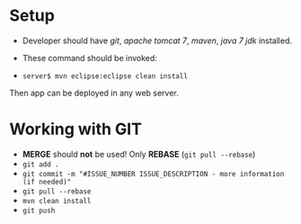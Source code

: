# Setup
 - Developer should have *git*, *apache tomcat 7*, *maven*, *java 7 jdk* installed.

 - These command should be invoked:
 - ```server$ mvn eclipse:eclipse clean install```

Then app can be deployed in any web server.

# Working with GIT
 - **MERGE** should **not** be used! Only **REBASE** (```git pull --rebase```)
 - ```git add .```
 - ```git commit -m "#ISSUE_NUMBER ISSUE_DESCRIPTION - more information (if needed)"```
 - ```git pull --rebase```
 - ```mvn clean install```
 - ```git push```
